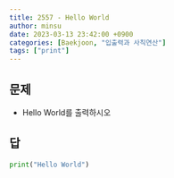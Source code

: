 ```yaml
---
title: 2557 - Hello World
author: minsu
date: 2023-03-13 23:42:00 +0900
categories: [Baekjoon, "입출력과 사칙연산"]
tags: ["print"]
---
```


## 문제
* Hello World를 출력하시오

## 답
```python
print("Hello World")
```